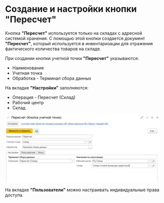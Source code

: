 # Создание и настройки кнопки "Пересчет"

Кнопка **"Пересчет"** используется только на складах с адресной системой хранения. С помощью этой кнопки создается документ **"Пересчет"**, который используется в инвентаризации для отражения фактического количества товаров на складе.

При создании кнопки учетной точки **"Пересчет"** указываются:

- Наименование
- Учетная точка
- Обработка - Терминал сбора данных

На вкладке **"Настройки"** заполняются:

- Операция - Пересчет (Склад)
- Рабочий центр
- Склад

![1](NastroikaKnopkiPereschet.assets/1.png) 

На вкладке **"Пользователи"** можно настраивать индивидуальные права доступа.


